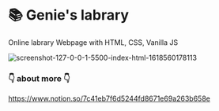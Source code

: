 # 📚 Genie's labrary
Online labrary Webpage with HTML, CSS, Vanilla JS

![screenshot-127-0-0-1-5500-index-html-1618560178113](https://user-images.githubusercontent.com/78190786/114999660-05f78280-9edd-11eb-8a55-e9b558de6155.png)


### 👇 about more 👇

https://www.notion.so/7c41eb7f6d5244fd8671e69a263b658e
